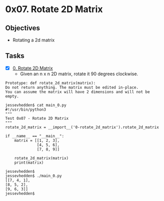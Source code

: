 # 0x07. Rotate 2D Matrix

## Objectives
  + Rotating a 2d matrix

## Tasks

+ [x] [0. Rotate 2D Matrix](./0-rotate_2d_matrix.py)
   + Given an n x n 2D matrix, rotate it 90 degrees clockwise.

```
Prototype: def rotate_2d_matrix(matrix):
Do not return anything. The matrix must be edited in-place.
You can assume the matrix will have 2 dimensions and will not be empty.

```

```
jessevhedden$ cat main_0.py
#!/usr/bin/python3
"""
Test 0x07 - Rotate 2D Matrix
"""
rotate_2d_matrix = __import__('0-rotate_2d_matrix').rotate_2d_matrix

if __name__ == "__main__":
    matrix = [[1, 2, 3],
              [4, 5, 6],
              [7, 8, 9]]

    rotate_2d_matrix(matrix)
    print(matrix)

jessevhedden$
jessevhedden$ ./main_0.py
[[7, 4, 1],
[8, 5, 2],
[9, 6, 3]]
jessevhedden$
```
